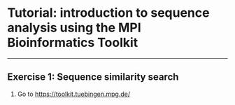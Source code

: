 # Tutorial: introduction to sequence analysis using the MPI Bioinformatics Toolkit

______

## Exercise 1: Sequence similarity search

1. Go to https://toolkit.tuebingen.mpg.de/
